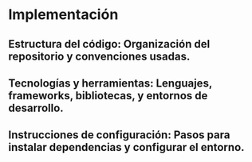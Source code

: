 # Implementación

## Estructura del código: Organización del repositorio y convenciones usadas.

## Tecnologías y herramientas: Lenguajes, frameworks, bibliotecas, y entornos de desarrollo.

## Instrucciones de configuración: Pasos para instalar dependencias y configurar el entorno.

